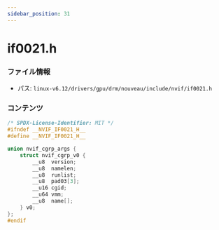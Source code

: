```yaml
---
sidebar_position: 31
---
```

# if0021.h

### ファイル情報

- パス: `linux-v6.12/drivers/gpu/drm/nouveau/include/nvif/if0021.h`

### コンテンツ

```h
/* SPDX-License-Identifier: MIT */
#ifndef __NVIF_IF0021_H__
#define __NVIF_IF0021_H__

union nvif_cgrp_args {
	struct nvif_cgrp_v0 {
		__u8  version;
		__u8  namelen;
		__u8  runlist;
		__u8  pad03[3];
		__u16 cgid;
		__u64 vmm;
		__u8  name[];
	} v0;
};
#endif

```
